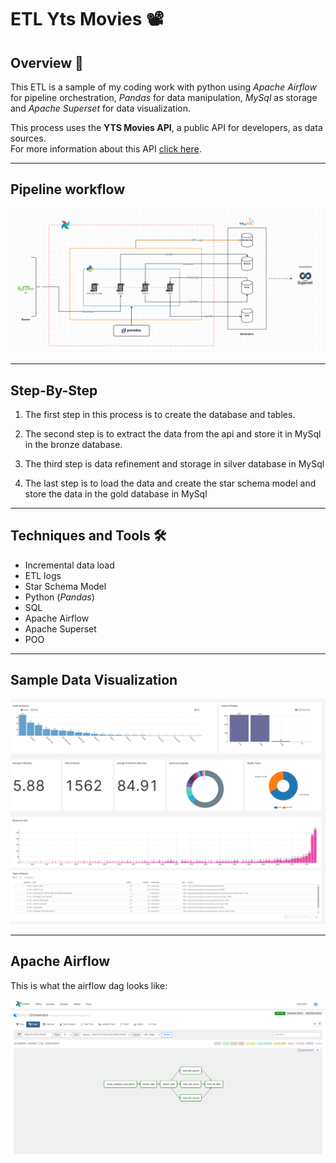 # ETL Yts Movies 📽️
## Overview 📑
This ETL is a sample of my coding work with python using *Apache Airflow* for pipeline orchestration, *Pandas* for data manipulation, *MySql* as storage and *Apache Superset* for data visualization.

This process uses the **YTS Movies API**, a public API for developers, as data sources.<br>
For more information about this API [click here](https://yts.torrentbay.to/api).

---
## Pipeline workflow
![](Docs/Screenshot/pipeline_diagram.png)

---
## Step-By-Step
1. The first step in this process is to create the database and tables.

2. The second step is to extract the data from the api and store it in MySql in the bronze database.

3. The third step is data refinement and storage in silver database in MySql

4. The last step is to load the data and create the star schema model and store the data in the gold database in MySql

---
## Techniques and Tools 🛠️

- Incremental data load
- ETL logs
- Star Schema Model
- Python (*Pandas*)
- SQL
- Apache Airflow
- Apache Superset
- POO
  
---
## Sample Data Visualization
![](Docs/Screenshot/superset-dashboard.jpg)

---

## Apache Airflow
This is what the airflow dag looks like:

![](Docs/Screenshot/airflow_pipeline.png)
